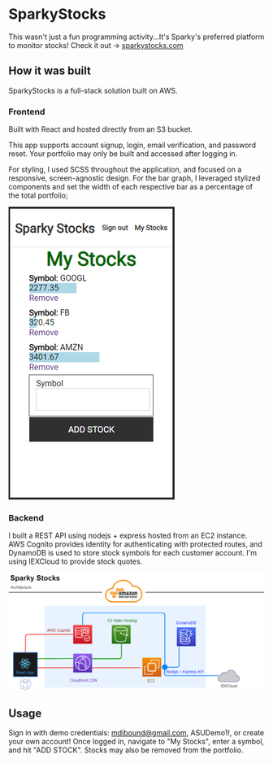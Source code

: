 # SparkyStocks

This wasn't just a fun programming activity...It's Sparky's preferred platform to monitor stocks! Check it out -> [sparkystocks.com](https://sparkystocks.com)

## How it was built

SparkyStocks is a full-stack solution built on AWS.

### Frontend 

Built with React and hosted directly from an S3 bucket. 

This app supports account signup, login, email verification, and password reset. Your portfolio may only be built and accessed after logging in.

For styling, I used SCSS throughout the application, and focused on a responsive, screen-agnostic design. For the bar graph, I leveraged stylized components and set the width of each respective bar as a percentage of the total portfolio;


![account.png](account.png)


### Backend 

I built a REST API using nodejs + express hosted from an EC2 instance. AWS Cognito provides identity for authenticating with protected routes, and DynamoDB is used to store stock symbols for each customer account. I'm using IEXCloud to provide stock quotes.

![architecture.png](architecture.png)

## Usage

Sign in with demo credentials: mdibound@gmail.com, ASUDemo1!, or create your own account! Once logged in, navigate to "My Stocks", enter a symbol, and hit "ADD STOCK". Stocks may also be removed from the portfolio.

